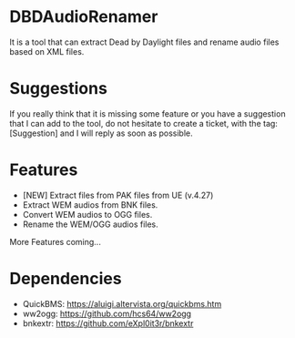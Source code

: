 # DBDAudioRenamer
It is a tool that can extract Dead by Daylight files and rename audio files based on XML files.

# Suggestions
If you really think that it is missing some feature or you have a suggestion that I can add to the tool, do not hesitate to create a ticket, with the tag: [Suggestion] and I will reply as soon as possible.

# Features
- [NEW] Extract files from PAK files from UE (v.4.27)
- Extract WEM audios from BNK files.
- Convert WEM audios to OGG files.
- Rename the WEM/OGG audios files.

More Features coming...

# Dependencies

- QuickBMS: https://aluigi.altervista.org/quickbms.htm
- ww2ogg: https://github.com/hcs64/ww2ogg
- bnkextr: https://github.com/eXpl0it3r/bnkextr
